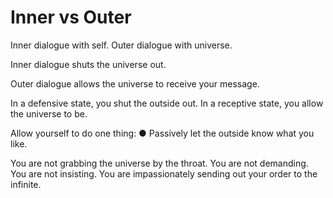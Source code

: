 # Inner vs Outer
Inner dialogue with self.
Outer dialogue with universe.

Inner dialogue shuts the universe out.

Outer dialogue allows the universe to receive your message.

In a defensive state, you shut the outside out.
In a receptive state, you allow the universe to be.

Allow yourself to do one thing:
	●	Passively let the outside know what you like.
 
You are not grabbing the universe by the throat. You are not demanding. You are not insisting. You are impassionately sending out your order to the infinite.
